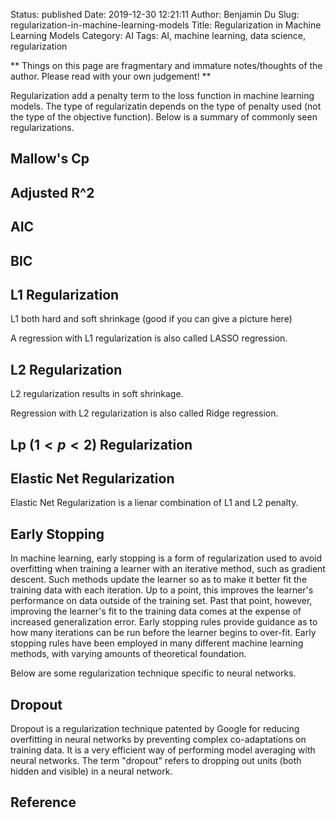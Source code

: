 Status: published
Date: 2019-12-30 12:21:11
Author: Benjamin Du
Slug: regularization-in-machine-learning-models
Title: Regularization in Machine Learning Models
Category: AI
Tags: AI, machine learning, data science, regularization

**
Things on this page are fragmentary and immature notes/thoughts of the author.
Please read with your own judgement!
**

Regularization add a penalty term to the loss function in machine learning models.
The type of regularizatin depends on the type of penalty used 
(not the type of the objective function).
Below is a summary of commonly seen regularizations.

## Mallow's Cp

## Adjusted R^2

## AIC

## BIC 

## L1 Regularization

L1 both hard and soft shrinkage (good if you can give a picture here)

A regression with L1 regularization is also called LASSO regression.

## L2 Regularization 

L2 regularization results in soft shrinkage. 

Regression with L2 regularization is also called Ridge regression.

## Lp ($1 < p < 2$) Regularization

## Elastic Net Regularization

Elastic Net Regularization is a lienar combination of L1 and L2 penalty.

## Early Stopping

In machine learning, 
early stopping is a form of regularization used to avoid overfitting 
when training a learner with an iterative method, such as gradient descent. 
Such methods update the learner so as to make it better fit the training data with each iteration. 
Up to a point, 
this improves the learner's performance on data outside of the training set. 
Past that point, 
however, 
improving the learner's fit to the training data comes at the expense of increased generalization error. 
Early stopping rules provide guidance as to how many iterations can be run before the learner begins to over-fit. 
Early stopping rules have been employed in many different machine learning methods, 
with varying amounts of theoretical foundation.

Below are some regularization technique specific to neural networks.

## Dropout

Dropout is a regularization technique patented by Google 
for reducing overfitting in neural networks 
by preventing complex co-adaptations on training data. 
It is a very efficient way of performing model averaging with neural networks.
The term "dropout" refers to dropping out units (both hidden and visible) in a neural network.

## Reference

